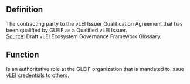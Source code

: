 ## Definition
The contracting party to the vLEI Issuer Qualification Agreement that has been qualified by GLEIF as a Qualified vLEI Issuer.\
[Source](https://www.gleif.org/vlei/introducing-the-vlei-ecosystem-governance-framework/2022-02-07_verifiable-lei-vlei-ecosystem-governance-framework-glossary-draft-publication_v0.9-draft.pdf): Draft vLEI Ecosystem Governance Framework Glossary.

## Function
Is an authoritative role at the GLEIF organization that is mandated to issue [vLEI](term_vLEI) credentials to others.